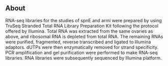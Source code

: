 










## About

RNA-seq libraries for the studies of spnE and armi were prepared by using TruSeq Stranded Total RNA Library Preparation Kit following the protocol offered by Illumina. Total RNA was extracted from the same ovaries as above, and ribosomal RNA is depleted from total RNA. The remaining RNAs were purified, fragmented, reverse transcribed and ligated to Illumina adaptors. dUTPs were then enzymatically removed for strand specificity. PCR amplification and gel purification were performed to make RNA-seq libraries. RNA libraries were subsequently sequenced by Illumina platform.






















